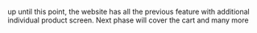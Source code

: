 up until this point, the website has all the previous feature with additional individual product screen. Next phase will cover the cart and many more

